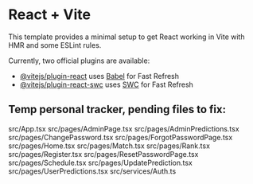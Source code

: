 # React + Vite

This template provides a minimal setup to get React working in Vite with HMR and some ESLint rules.

Currently, two official plugins are available:

- [@vitejs/plugin-react](https://github.com/vitejs/vite-plugin-react/blob/main/packages/plugin-react/README.md) uses [Babel](https://babeljs.io/) for Fast Refresh
- [@vitejs/plugin-react-swc](https://github.com/vitejs/vite-plugin-react-swc) uses [SWC](https://swc.rs/) for Fast Refresh

## Temp personal tracker, pending files to fix:

src/App.tsx
src/pages/AdminPage.tsx
src/pages/AdminPredictions.tsx
src/pages/ChangePassword.tsx
src/pages/ForgotPasswordPage.tsx
src/pages/Home.tsx
src/pages/Match.tsx
src/pages/Rank.tsx
src/pages/Register.tsx
src/pages/ResetPasswordPage.tsx
src/pages/Schedule.tsx
src/pages/UpdatePrediction.tsx
src/pages/UserPredictions.tsx
src/services/Auth.ts
